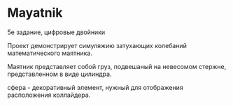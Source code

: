# Mayatnik
 5е задание, цифровые двойники

Проект демонстрирует симуляжию затухающих колебаний математического маятника. 

Маятник представляет собой груз, подвешаный на невесомом стержне, представленном в виде цилиндра.

сфера - декоративный элемент, нужный для отображения расположения коллайдера.
